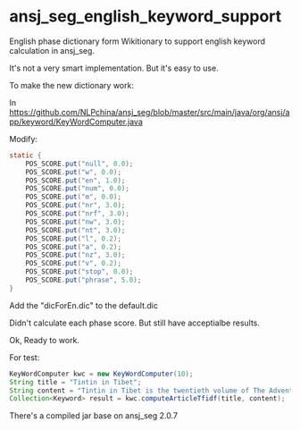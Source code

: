 # ansj_seg_english_keyword_support

English phase dictionary form Wikitionary to support english keyword calculation in ansj_seg.

It's not a very smart implementation. But it's easy to use.

To make the new dictionary work:

In https://github.com/NLPchina/ansj_seg/blob/master/src/main/java/org/ansj/app/keyword/KeyWordComputer.java

Modify:
```java
static {
	POS_SCORE.put("null", 0.0);
	POS_SCORE.put("w", 0.0);
	POS_SCORE.put("en", 1.0);
	POS_SCORE.put("num", 0.0);
	POS_SCORE.put("m", 0.0);
	POS_SCORE.put("nr", 3.0);
	POS_SCORE.put("nrf", 3.0);
	POS_SCORE.put("nw", 3.0);
	POS_SCORE.put("nt", 3.0);
	POS_SCORE.put("l", 0.2);
	POS_SCORE.put("a", 0.2);
	POS_SCORE.put("nz", 3.0);
	POS_SCORE.put("v", 0.2);
	POS_SCORE.put("stop", 0.0);
	POS_SCORE.put("phrase", 5.0);
}
```

Add the "dicForEn.dic" to the default.dic

Didn't calculate each phase score. But still have acceptialbe results.

Ok, Ready to work.

For test:

```java
KeyWordComputer kwc = new KeyWordComputer(10);
String title = "Tintin in Tibet";
String content = "Tintin in Tibet is the twentieth volume of The Adventures of Tintin, the comics series by Belgian cartoonist Hergé. The cartoonist considered it his favourite Tintin adventure and an emotional effort, as he created it while suffering from traumatic nightmares and a personal conflict while deciding to leave his wife of three decades for a younger woman. The comic, serialised from 1958–59 in Tintin magazine, tells of the young reporter Tintin in search of his friend Chang Chong-Chen, whom the authorities claim has died in a plane crash in the Himalayas. Convinced that Chang has survived, Tintin leads his companions across the Himalayas to the plateau of Tibet, along the way encountering the mysterious Yeti. Themes in Hergé's story include extrasensory perception, the mysticism of Tibetan Buddhism (Tibetan monastery pictured), and friendship. Tintin in Tibet has been translated into 32 languages, is highly regarded by critics, and has been praised by the Dalai Lama, who awarded it the Light of Truth Award. The story was a commercial success and was published in book form in 1960; the series itself became a defining part of the Franco-Belgian comics tradition. ";
Collection<Keyword> result = kwc.computeArticleTfidf(title, content);
```

There's a compiled jar base on ansj_seg 2.0.7
